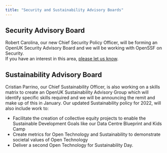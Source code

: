 ```yaml
---
title: "Security and Sustainability Advisory Boards"
---
```


## Security Advisory Board
Robert Carolina, our new Chief Security Policy Officer, will be forming an OpenUK Security Advisory Board and we will be working with OpenSSF on Security.  
If you have an interest in this area, [please let us know](mailto:admin@openuk.uk).

## Sustainability Advisory Board
Cristian Parrino, our Chief Sustainability Officer, is also working on a skills matrix to create an OpenUK Sustainability Advisory Group which will identify 
specific skills required and we will be announcing the remit and make up of this in January.  Our updated Sustainability policy for 2022, will also include 
work to:

- Facilitate the creation of collective equity projects to enable the Sustainable Development Goals like our Data Centre Blueprint and Kids Camp 
- Create metrics for Open Technology and Sustainability to demonstrate societal values of Open Technology
- Deliver a second Open Technology for Sustainability Day.
